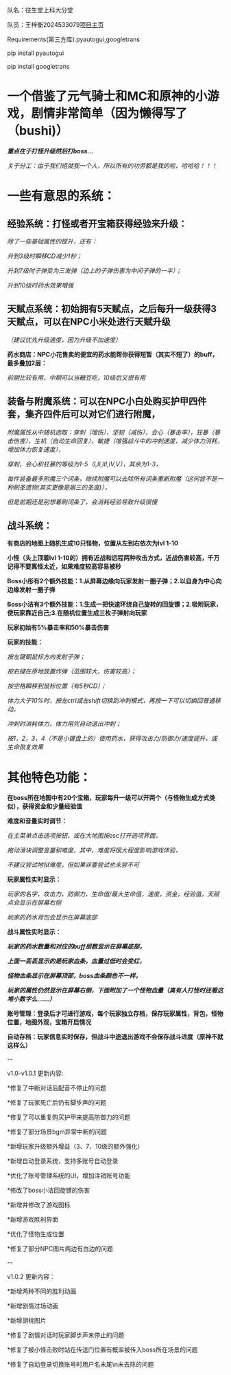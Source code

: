 队名：往生堂上科大分堂

队员：王梓衡2024533079[项目主页](https://github.com/wzh811/game/)

Requirements(第三方库):pyautogui,googletrans

pip install pyautogui

pip install googletrans

# 一个借鉴了元气骑士和MC和原神的小游戏，剧情非常简单（因为懒得写了（bushi)）

***重点在于打怪升级然后打boss...***

*关于分工：由于我们组就我一个人，所以所有的功劳都是我的啦，哈哈哈！！！*

# 一些有意思的系统：

## 经验系统：打怪或者开宝箱获得经验来升级：

*除了一些基础属性的提升，还有：*

*升到3级时瞬移CD减少1秒；*

*升到7级时子弹变为三发弹（边上的子弹伤害为中间子弹的一半）；*

*升到10级时药水效果增强*

## 天赋点系统：初始拥有5天赋点，之后每升一级获得3天赋点，可以在NPC小米处进行天赋升级

*（建议优先升级速度，因为升级不加速度）*

**药水商店：NPC小花售卖的便宜的药水能帮你获得短暂（其实不短了）的buff，最多叠加2层：**

*前期比较有用，中期可以当糖豆吃，10级后又很有用*

## 装备与附魔系统：可以在NPC小白处购买护甲四件套，集齐四件后可以对它们进行附魔，

*附魔属性从中随机选取：穿刺（增伤），坚韧（减伤），会心（暴击率），狂暴（暴击伤害），生机（自动生命回复），敏捷（增强战斗中的冲刺速度，减少体力消耗，增加体力恢复速度），*

*穿刺，会心和狂暴的等级为1-5（I,II,III,IV,V），其余为1-3，*

*每件装备最多附魔三个词条，继续附魔可以去除所有词条重新附魔（这何尝不是一种刷圣遗物(其实更像是崩三的圣痕)），*

*但是前期还是别想着刷词条了，会消耗经验导致升级很慢*

## 战斗系统：

**有商店的地图上随机生成10只怪物，位置从左到右依次为lvl 1-10**

**小怪（头上顶着lvl 1-10的）拥有近战和远程两种攻击方式，近战伤害较高，千万记得不要离怪太近，如果难度较高容易被秒**

**Boss小彤有2个额外技能：1.从屏幕边缘向玩家发射一圈子弹；2.以自身为中心向边缘发射一圈子弹**

**Boss小洁有3个额外技能：1.生成一把快速环绕自己旋转的回旋镖；2.吸附玩家，使玩家靠近自己;3.在随机位置生成三枚子弹射向玩家**

**玩家初始有5%暴击率和50%暴击伤害**

**玩家的技能：**

*按左键朝鼠标方向发射子弹；*

*按右键在原地放置炸弹（范围较大，伤害较高）；*

*按空格瞬移到鼠标位置（有5秒CD）；*

*体力大于10%时，按左ctrl或左shift切换到冲刺模式，再按一下可以切换回普通移动，*

*冲刺时消耗体力，体力用完自动退出冲刺；*

*按1，2，3，4（不是小键盘上的）使用药水，获得攻击力/防御力/速度提升，或生命恢复效果*

# 其他特色功能：

**在boss所在地图中有20个宝箱，玩家每升一级可以开两个（与怪物生成方式类似），获得资金和少量经验值**

**难度和音量实时调节：**

*在主菜单点击选项按钮，或在大地图按esc打开选项界面，*

*拖动滑块调整音量和难度，其中，难度将很大程度影响游戏体验，*

*不建议尝试地狱难度，但如果非要尝试也未尝不可*

**玩家属性实时显示：**

*玩家的名字，攻击力，防御力，生命值/最大生命值，速度，资金，经验值，天赋点会显示在屏幕右侧*

*玩家的药水背包会显示在屏幕底部*

**战斗属性实时显示：**

***玩家的药水数量和对应的buff层数显示在屏幕底部，***

***上面一丢丢显示的是玩家血条，血量过低时会变红，***

***怪物血条显示在屏幕顶部，boss血条颜色不一样，***

***玩家的属性仍然显示在屏幕右侧，下面附加了一个怪物血量（真有人打怪时还看这堆小数字么……）***

**账号管理：登录后才可进行游戏，每个玩家独立存档，保存玩家属性，背包，怪物位置，地图外观，宝箱开启情况**

**自动存档：玩家信息实时保存，但战斗中途退出游戏不会保存战斗进度（原神不就这样么）**

--

v1.0-v1.0.1 更新内容:

*修复了中断对话后配音不停止的问题

*修复了玩家死亡后仍有脚步声的问题

*修复了可以重复购买护甲来提高防御力的问题

*修复了部分场景bgm异常中断的问题

*新增玩家升级额外增益（3、7、10级的额外强化）

*新增自动登录系统，支持多账号自动登录

*优化了账号管理系统的UI，增加注销账号功能

*修改了boss小洁回旋镖的伤害

*新增并修改了游戏图标

*新增游戏胜利界面

*优化了怪物生成位置

*修复了部分NPC图片两边有白边的问题

--

v1.0.2 更新内容：

*新增两种不同的胜利动画

*新增剧情过场动画

*新增胡桃图片

*修复了剧情对话时玩家脚步声未停止的问题

*修复了被小怪击败时站在传送门位置有概率被传入boss所在场景的问题

*修复了自动登录切换账号时用户名末尾\n未去除的问题
